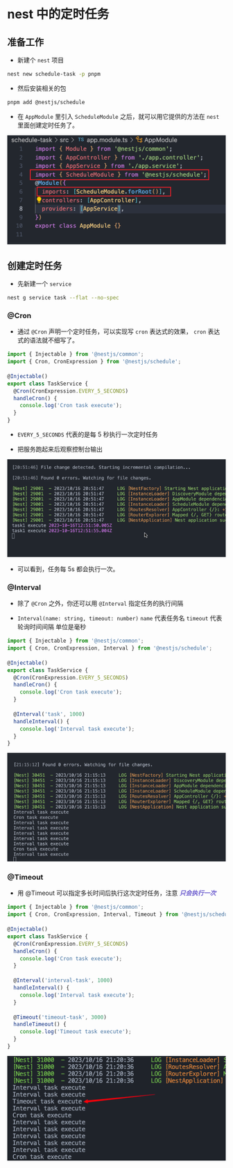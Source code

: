 # nest 中的定时任务

## 准备工作

- 新建个 `nest` 项目

```sh
nest new schedule-task -p pnpm
```

- 然后安装相关的包

```sh
pnpm add @nestjs/schedule
```

- 在 `AppModule` 里引入 `ScheduleModule` 之后，就可以用它提供的方法在 `nest` 里面创建定时任务了。

![Alt text](image.png)

## 创建定时任务

- 先新建一个 `service`

```sh
nest g service task --flat --no-spec
```

### @Cron

- 通过 `@Cron` 声明一个定时任务，可以实现写 `cron` 表达式的效果， `cron` 表达式的语法就不细写了。

```ts
import { Injectable } from '@nestjs/common';
import { Cron, CronExpression } from '@nestjs/schedule';

@Injectable()
export class TaskService {
  @Cron(CronExpression.EVERY_5_SECONDS)
  handleCron() {
    console.log('Cron task execute');
  }
}
```

- `EVERY_5_SECONDS` 代表的是每 5 秒执行一次定时任务

- 把服务跑起来后观察控制台输出

![scheduled](scheduled.gif)

- 可以看到，任务每 5s 都会执行一次。

### @Interval

- 除了 `@Cron` 之外，你还可以用 `@Interval` 指定任务的执行间隔

- `Interval(name: string, timeout: number)` `name` 代表任务名 `timeout` 代表轮询时间间隔 单位是毫秒

```ts
import { Injectable } from '@nestjs/common';
import { Cron, CronExpression, Interval } from '@nestjs/schedule';

@Injectable()
export class TaskService {
  @Cron(CronExpression.EVERY_5_SECONDS)
  handleCron() {
    console.log('Cron task execute');
  }

  @Interval('task', 1000)
  handleInterval() {
    console.log('Interval task execute');
  }
}
```

![interval-task](interval.gif)

### @Timeout

- 用 @Timeout 可以指定多长时间后执行这次定时任务，注意 **_<span style="color: #6A5ACD">只会执行一次</span>_**

```ts
import { Injectable } from '@nestjs/common';
import { Cron, CronExpression, Interval, Timeout } from '@nestjs/schedule';

@Injectable()
export class TaskService {
  @Cron(CronExpression.EVERY_5_SECONDS)
  handleCron() {
    console.log('Cron task execute');
  }

  @Interval('interval-task', 1000)
  handleInterval() {
    console.log('Interval task execute');
  }

  @Timeout('timeout-task', 3000)
  handleTimeout() {
    console.log('Timeout task execute');
  }
}
```

![timeout-task](image-1.png)
